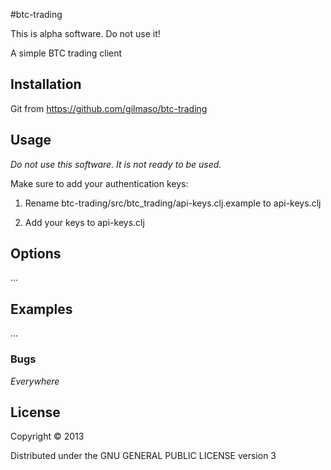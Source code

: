 #btc-trading

This is alpha software. Do not use it!

A simple BTC trading client

## Installation

Git from https://github.com/gilmaso/btc-trading

## Usage

*Do not use this software. It is not ready to be used.*


Make sure to add your authentication keys:

1. Rename btc-trading/src/btc_trading/api-keys.clj.example to api-keys.clj

2. Add your keys to api-keys.clj

## Options

...

## Examples

...

### Bugs

*Everywhere*

## License

Copyright © 2013

Distributed under the GNU GENERAL PUBLIC LICENSE version 3
